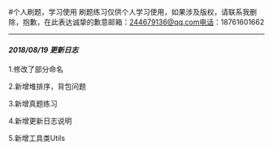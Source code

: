 #个人刷题，学习使用
刷题练习仅供个人学习使用，如果涉及版权，请联系我删除，抱歉，在此表达诚挚的歉意邮箱：244679136@qq.com电话：18761601662

--------
#### _2018/08/19_ _更新日志_

1.修改了部分命名 

2.新增堆排序，背包问题 

3.新增真题练习 

4.新增更新日志说明 

5.新增工具类Utils
